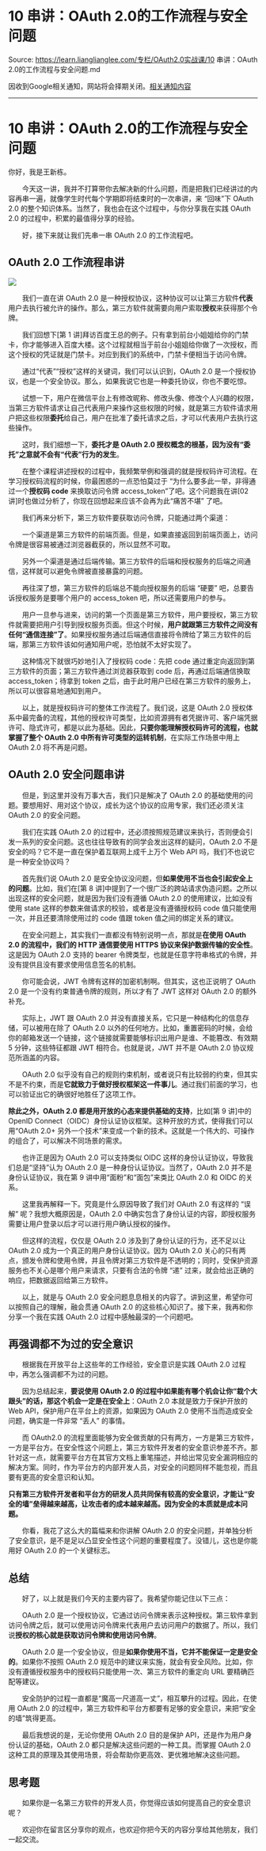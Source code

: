 # 10 串讲：OAuth 2.0的工作流程与安全问题 

Source: https://learn.lianglianglee.com/专栏/OAuth2.0实战课/10 串讲：OAuth 2.0的工作流程与安全问题.md

因收到Google相关通知，网站将会择期关闭。[相关通知内容](https://lumendatabase.org/notices/44265620)

---

# 10 串讲：OAuth 2.0的工作流程与安全问题

你好，我是王新栋。

　　今天这一讲，我并不打算带你去解决新的什么问题，而是把我们已经讲过的内容再串一遍，就像学生时代每个学期即将结束时的一次串讲，来 “回味”下 OAuth 2.0 的整个知识体系。当然了，我也会在这个过程中，与你分享我在实践 OAuth 2.0 的过程中，积累的最值得分享的经验。

　　好，接下来就让我们先串一串 OAuth 2.0 的工作流程吧。

## OAuth 2.0 工作流程串讲

![](assets/beb02a5baf3654c5025238552cd26a2a-20220724223216-ga41qrk.jpg)

　　我们一直在讲 OAuth 2.0 是一种授权协议，这种协议可以让第三方软件**代表**用户去执行被允许的操作。那么，第三方软件就需要向用户索取**授权**来获得那个令牌。

　　我们回想下[第 1 讲]拜访百度王总的例子。只有拿到前台小姐姐给你的门禁卡，你才能够进入百度大楼。这个过程就相当于前台小姐姐给你做了一次授权，而这个授权的凭证就是门禁卡。对应到我们的系统中，门禁卡便相当于访问令牌。

　　通过“代表”“授权”这样的关键词，我们可以认识到，OAuth 2.0 是一个授权协议，也是一个安全协议。那么，如果我说它也是一种委托协议，你也不要吃惊。

　　试想一下，用户在微信平台上有修改昵称、修改头像、修改个人兴趣的权限，当第三方软件请求让自己代表用户来操作这些权限的时候，就是第三方软件请求用户把这些权限**委托**给自己，用户在批准了委托请求之后，才可以代表用户去执行这些操作。

　　这时，我们细想一下，**委托才是 OAuth 2.0 授权概念的根基，因为没有“委托”之意就不会有“代表”行为的发生**。

　　在整个课程讲述授权的过程中，我频繁举例和强调的就是授权码许可流程。在学习授权码流程的时候，你最困惑的一点恐怕莫过于 “为什么要多此一举，非得通过一个**授权码 code** 来换取访问令牌 access\_token”了吧。这个问题我在讲[02讲]时也做过分析了，你现在回想起来应该不会再为此“痛苦不堪” 了吧。

　　我们再来分析下，第三方软件要获取访问令牌，只能通过两个渠道：

　　一个渠道是第三方软件的前端页面。但是，如果直接返回到前端页面上，访问令牌是很容易被通过浏览器截获的，所以显然不可取。

　　另外一个渠道是通过后端传输。第三方软件的后端和授权服务的后端之间通信，这样就可以避免令牌被直接暴露的问题。

　　再往深了想，第三方软件的后端总不能向授权服务的后端 “硬要” 吧，总要告诉授权服务是要哪个用户的 access\_token 吧，所以还需要用户的参与。

　　用户一旦参与进来，访问的第一个页面是第三方软件，用户要授权，第三方软件就需要把用户引导到授权服务页面。但这个时候，**用户就跟第三方软件之间没有任何“通信连接”了**。如果授权服务通过后端通信直接将令牌给了第三方软件的后端，那第三方软件该如何通知用户呢，恐怕就不太好实现了。

　　这种情况下就很巧妙地引入了授权码 code：先把 code 通过重定向返回到第三方软件的页面；第三方软件通过浏览器获取到 code 后，再通过后端通信换取 access\_token；待拿到 token 之后，由于此时用户已经在第三方软件的服务上，所以可以很容易地通知到用户。

　　以上，就是授权码许可的整体工作流程了。我们说，这是 OAuth 2.0 授权体系中最完备的流程，其他的授权许可类型，比如资源拥有者凭据许可、客户端凭据许可、隐式许可，都是以此为基础。因此，**只要你能理解授权码许可的流程，也就掌握了整个 OAuth 2.0 中所有许可类型的运转机制**，在实际工作场景中用上 OAuth 2.0 将不再是问题。

## OAuth 2.0 安全问题串讲

　　但是，到这里并没有万事大吉，我们只是解决了 OAuth 2.0 的基础使用的问题。要想用好、用对这个协议，成长为这个协议的应用专家，我们还必须关注 OAuth 2.0 的安全问题。

　　我们在实践 OAuth 2.0 的过程中，还必须按照规范建议来执行，否则便会引发一系列的安全问题。这也往往导致有的同学会发出这样的疑问，OAuth 2.0 不是安全的吗？它不是一直在保护着互联网上成千上万个 Web API 吗，我们不也说它是一种安全协议吗？

　　首先我们说 OAuth 2.0 是安全协议没问题，但**如果使用不当也会引起安全上的问题**。比如，我们在[第 8 讲]中提到了一个很广泛的跨站请求伪造问题。之所以出现这样的安全问题，就是因为我们没有遵循 OAuth 2.0 的使用建议，比如没有使用 state 这样的参数来做请求的校验，或者是没有遵循授权码 code 值只能使用一次，并且还要清除使用过的 code 值跟 token 值之间的绑定关系的建议。

　　在安全问题上，其实我们一直都没有特别说明一点，那就是**在使用 OAuth 2.0 的流程中，我们的 HTTP 通信要使用 HTTPS 协议来保护数据传输的安全性**。这是因为 OAuth 2.0 支持的 bearer 令牌类型，也就是任意字符串格式的令牌，并没有提供且没有要求使用信息签名的机制。

　　你可能会说，JWT 令牌有这样的加密机制啊。但其实，这也正说明了 OAuth 2.0 是一个没有约束普通令牌的规则，所以才有了 JWT 这样对 OAuth 2.0 的额外补充。

　　实际上，JWT 跟 OAuth 2.0 并没有直接关系，它只是一种结构化的信息存储，可以被用在除了 OAuth 2.0 以外的任何地方。比如，重置密码的时候，会给你的邮箱发送一个链接，这个链接就需要能够标识出用户是谁、不能篡改、有效期 5 分钟，这些特征都跟 JWT 相符合。也就是说，JWT 并不是 OAuth 2.0 协议规范所涵盖的内容。

　　OAuth 2.0 似乎没有自己的规则约束机制，或者说只有比较弱的约束，但其实不是不约束，而是**它就致力于做好授权框架这一件事儿**。通过我们前面的学习，也可以验证出它的确很好地胜任了这项工作。

**除此之外，OAuth 2.0 都是用开放的心态来提供基础的支持**，比如[第 9 讲]中的 OpenID Connect（OIDC）身份认证协议框架。这种开放的方式，使得我们可以用“OAuth 2.0+ 另外一个技术”来变成一个新的技术。这就是一个伟大的、可操作的组合了，可以解决不同场景的需求。

　　也许正是因为 OAuth 2.0 可以支持类似 OIDC 这样的身份认证协议，导致我们总是“坚持”认为 OAuth 2.0 是一种身份认证协议。当然了，OAuth 2.0 并不是身份认证协议，我在第 9 讲中用“面粉”和“面包”来类比 OAuth 2.0 和 OIDC 的关系。

　　这里我再解释一下。究竟是什么原因导致了我们对 OAuth 2.0 有这样的 “误解” 呢？我想大概原因是，OAuth 2.0 中确实包含了身份认证的内容，即授权服务需要让用户登录以后才可以进行用户确认授权的操作。

　　但这样的流程，仅仅是 OAuth 2.0 涉及到了身份认证的行为，还不足以让 OAuth 2.0 成为一个真正的用户身份认证协议。因为 OAuth 2.0 关心的只有两点，颁发令牌和使用令牌，并且令牌对第三方软件是不透明的；同时，受保护资源服务也不关心是哪个用户来请求，只要有合法的令牌 “递” 过来，就会给出正确的响应，把数据返回给第三方软件。

　　以上，就是与 OAuth 2.0 安全问题息息相关的内容了。讲到这里，希望你可以按照自己的理解，融会贯通 OAuth 2.0 的这些核心知识了。接下来，我再和你分享一个我在实践 OAuth 2.0 过程中感触最深的一个问题吧。

## 再强调都不为过的安全意识

　　根据我在开放平台上这些年的工作经验，安全意识是实践 OAuth 2.0 过程中，再怎么强调都不为过的问题。

　　因为总结起来，**要说使用 OAuth 2.0 的过程中如果能有哪个机会让你“栽个大跟头”的话，那这个机会一定是在安全上**：OAuth 2.0 本就是致力于保护开放的 Web API，保护用户在平台上的资源，如果因为 OAuth 2.0 使用不当而造成安全问题，确实是一件非常 “丢人” 的事情。

　　而 OAuth2.0 的流程里面能够为安全做贡献的只有两方，一方是第三方软件，一方是平台方。在安全性这个问题上，第三方软件开发者的安全意识参差不齐。那针对这一点，就需要平台方在其官方文档上重笔描述，并给出常见安全漏洞相应的解决方案。同时，作为平台方的内部开发人员，对安全的问题同样不能忽视，而且要有更高的安全意识和认知。

**只有第三方软件开发者和平台方的研发人员共同保有较高的安全意识，才能让“安全的墙”垒得越来越高，让攻击者的成本越来越高。因为安全的本质就是成本问题。**

　　你看，我花了这么大的篇幅来和你讲解 OAuth 2.0 的安全问题，并单独分析了安全意识，是不是足以凸显安全性这个问题的重要程度了。没错儿，这也是你能用好 OAuth 2.0 的一个关键标志。

## 总结

　　好了，以上就是我们今天的主要内容了。我希望你能记住以下三点：

　　OAuth 2.0 是一个授权协议，它通过访问令牌来表示这种授权。第三软件拿到访问令牌之后，就可以使用访问令牌来代表用户去访问用户的数据了。所以，我们说**授权的核心就是获取访问令牌和使用访问令牌**。

　　OAuth 2.0 是一个安全协议，但是**如果你使用不当，它并不能保证一定是安全的**。如果你不按照 OAuth 2.0 规范中的建议来实施，就会有安全风险。比如，你没有遵循授权服务中的授权码只能使用一次、第三方软件的重定向 URL 要精确匹配等建议。

　　安全防护的过程一直都是“魔高一尺道高一丈”，相互攀升的过程。因此，在使用 OAuth 2.0 的过程中，第三方软件和平台方都要有足够的安全意识，来把“安全的墙”筑得更高。

　　最后我想说的是，无论你使用 OAuth 2.0 目的是保护 API，还是作为用户身份认证的基础，OAuth 2.0 都只是解决这些问题的一种工具。而掌握 OAuth 2.0 这种工具的原理及其使用场景，将会帮助你更高效、更优雅地解决这些问题。

## 思考题

　　如果你是一名第三方软件的开发人员，你觉得应该如何提高自己的安全意识呢？

　　欢迎你在留言区分享你的观点，也欢迎你把今天的内容分享给其他朋友，我们一起交流。